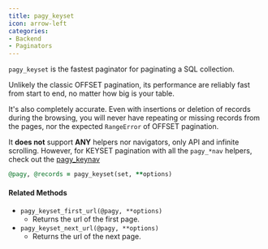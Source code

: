 ```yaml
---
title: pagy_keyset
icon: arrow-left
categories: 
- Backend
- Paginators
---
```


`pagy_keyset` is the fastest paginator for paginating a SQL collection.

Unlikely the classic OFFSET pagination, its performance are reliably fast from start to end, no matter how big is your table.

It's also completely accurate. Even with insertions or deletion of records during the browsing, you will never have repeating or
missing records from the pages, nor the expected `RangeError` of OFFSET pagination.

It **does not** support **ANY** helpers nor navigators, only API and infinite scrolling. However, for KEYSET pagination with all the `pagy_*nav` helpers, check out the [pagy_keynav](keynav.md)

```ruby Controller
@pagy, @records = pagy_keyset(set, **options)
```

#### Related Methods

- `pagy_keyset_first_url(@pagy, **options)`
  - Returns the url of the first page.
- `pagy_keyset_next_url(@pagy, **options)`
  - Returns the url of the next page.

